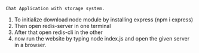 
```
Chat Application with storage system.
```
1. To initialize download node module by installing express (npm i express)
2. Then open redis-server in one terminal
3. After that open redis-cli in the other
4. now run the website by typing node index.js and open the given server in a browser.